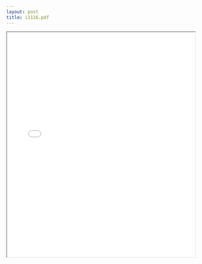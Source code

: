```yaml
---
layout: post
title: i1116.pdf
---
```


<div class="pdf-container">
<iframe src="/irs.ea/assets/pdfs/i1116.pdf" height="600" width="100%" allowFullScreen="true"></iframe>
</div>

